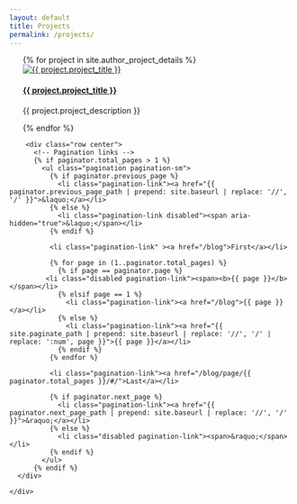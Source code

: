```yaml
---
layout: default
title: Projects
permalink: /projects/
---
```


<div class="col-lg-12">
 <div class="row justify-content-center">
      <div class="col-lg-12">
              <ul>
                  <div class="row">
                      {% for project in site.author_project_details %}
                      <div class="col-md-3 m-2 card blog-post">
                          <a href="{{project.project_url}}" target="_blank">
                            <img class="card-img-top" src="/assets/img/{{project.project_thumbnail}}" alt="{{ project.project_title }}">
                          </a>
                          <div class="card-body center">
                              <a href="{{project.project_url}}" target="_blank">
                                <h4 class="card-title">{{ project.project_title }}</h4>
                              </a>
                              <p class="card-text">{{ project.project_description }} </p>
                          </div>
                      </div>
                      {% endfor %}
                  </div>
              </ul>

        <div class="row center">
          <!-- Pagination links -->
          {% if paginator.total_pages > 1 %}
            <ul class="pagination pagination-sm">
              {% if paginator.previous_page %}
                <li class="pagination-link"><a href="{{ paginator.previous_page_path | prepend: site.baseurl | replace: '//', '/' }}">&laquo;</a></li>
              {% else %}
                <li class="pagination-link disabled"><span aria-hidden="true">&laquo;</span></li>
              {% endif %}

              <li class="pagination-link" ><a href="/blog">First</a></li>

              {% for page in (1..paginator.total_pages) %}
                {% if page == paginator.page %}
             <li class="disabled pagination-link"><span><b>{{ page }}</b></span></li>
                {% elsif page == 1 %}
                  <li class="pagination-link"><a href="/blog">{{ page }}</a></li>
                {% else %}
                  <li class="pagination-link"><a href="{{ site.paginate_path | prepend: site.baseurl | replace: '//', '/' | replace: ':num', page }}">{{ page }}</a></li>
                {% endif %}
              {% endfor %}

              <li class="pagination-link"><a href="/blog/page/{{ paginator.total_pages }}/#/">Last</a></li>

              {% if paginator.next_page %}
                <li class="pagination-link"><a href="{{ paginator.next_page_path | prepend: site.baseurl | replace: '//', '/' }}">&raquo;</a></li>
              {% else %}
                <li class="disabled pagination-link"><span>&raquo;</span></li>
              {% endif %}
            </ul>
          {% endif %}
      </div>

    </div>
 </div>
</div>
